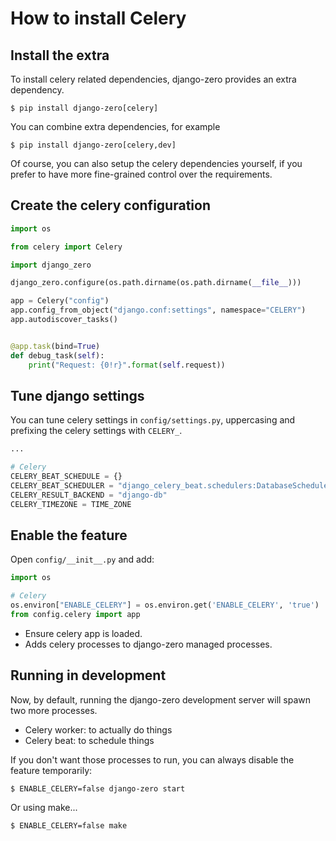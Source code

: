 # How to install Celery

## Install the extra

To install celery related dependencies, django-zero provides an extra dependency.

```shell
$ pip install django-zero[celery]
```

You can combine extra dependencies, for example

```shell
$ pip install django-zero[celery,dev]
```

Of course, you can also setup the celery dependencies yourself, if you prefer to
have more fine-grained control over the requirements.

## Create the celery configuration

```python
import os

from celery import Celery

import django_zero

django_zero.configure(os.path.dirname(os.path.dirname(__file__)))

app = Celery("config")
app.config_from_object("django.conf:settings", namespace="CELERY")
app.autodiscover_tasks()


@app.task(bind=True)
def debug_task(self):
    print("Request: {0!r}".format(self.request))
```

## Tune django settings

You can tune celery settings in `config/settings.py`, uppercasing and prefixing the celery settings
with `CELERY_`.

```python
...

# Celery
CELERY_BEAT_SCHEDULE = {}
CELERY_BEAT_SCHEDULER = "django_celery_beat.schedulers:DatabaseScheduler"
CELERY_RESULT_BACKEND = "django-db"
CELERY_TIMEZONE = TIME_ZONE
```

## Enable the feature

Open `config/__init__.py` and add:

```python
import os

# Celery
os.environ["ENABLE_CELERY"] = os.environ.get('ENABLE_CELERY', 'true')
from config.celery import app
```

* Ensure celery app is loaded.
* Adds celery processes to django-zero managed processes.

## Running in development

Now, by default, running the django-zero development server will spawn two more processes.

* Celery worker: to actually do things
* Celery beat: to schedule things

If you don't want those processes to run, you can always disable the feature temporarily:

```shell
$ ENABLE_CELERY=false django-zero start
```

Or using make...

```shell
$ ENABLE_CELERY=false make
```

